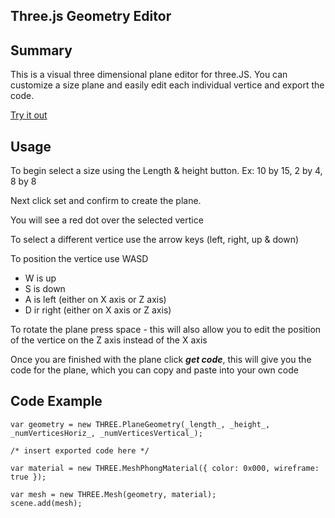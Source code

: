 Three.js Geometry Editor
------------------------

## Summary
This is a visual three dimensional plane editor for three.JS.  You can customize a size plane and easily edit each individual vertice and export the code.

[Try it out](https://tylario.github.io/Threejs-geometry-editor/)

## Usage
To begin select a size using the Length & height button. Ex: 10 by 15, 2 by 4, 8 by 8

Next click set and confirm to create the plane.

You will see a red dot over the selected vertice

To select a different vertice use the arrow keys (left, right, up & down)

To position the vertice use WASD  
* W is up
* S is down
* A is left (either on X axis or Z axis)
* D ir right (either on X axis or Z axis)

To rotate the plane press space - this will also allow you to edit the position of the vertice on the Z axis instead of the X axis

Once you are finished with the plane click ***get code***, this will give you the code for the plane, which you can copy and paste into your own code


## Code Example
```
var geometry = new THREE.PlaneGeometry(_length_, _height_, _numVerticesHoriz_, _numVerticesVertical_);

/* insert exported code here */

var material = new THREE.MeshPhongMaterial({ color: 0x000, wireframe: true });

var mesh = new THREE.Mesh(geometry, material);
scene.add(mesh);
```

